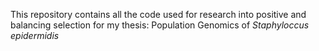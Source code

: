 This repository contains all the code used for research into positive and balancing selection for my thesis: Population Genomics of _Staphyloccus epidermidis_
